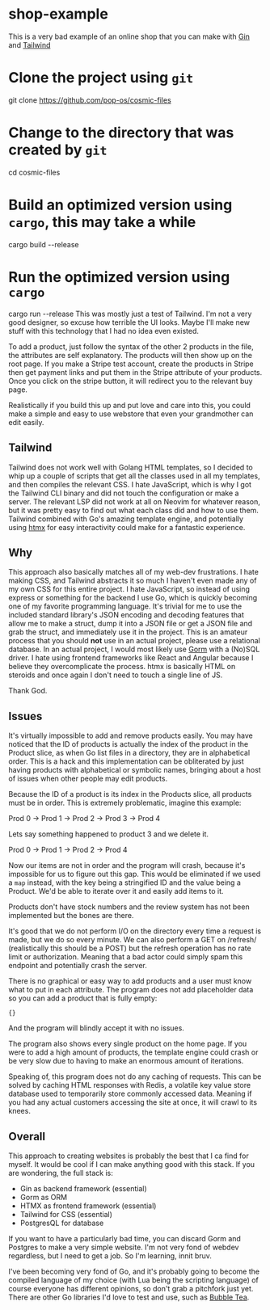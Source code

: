 # shop-example
This is a very bad example of an online shop that you can make with [Gin](https://gin-gonic.com) and [Tailwind](https://tailwindcss.com)
# Clone the project using `git`
git clone https://github.com/pop-os/cosmic-files
# Change to the directory that was created by `git`
cd cosmic-files
# Build an optimized version using `cargo`, this may take a while
cargo build --release
# Run the optimized version using `cargo`
cargo run --release
This was mostly just a test of Tailwind. I'm not a very good designer, so excuse how terrible the UI looks. Maybe I'll make new stuff with this technology that I had no idea even existed.

To add a product, just follow the syntax of the other 2 products in the file, the attributes are self explanatory. The products will then show up on the root page. If you make a Stripe test account, create the products in Stripe then get payment links and put them in the Stripe attribute of your products. Once you click on the stripe button, it will redirect you to the relevant buy page.

Realistically if you build this up and put love and care into this, you could make a simple and easy to use webstore that even your grandmother can edit easily.

## Tailwind
Tailwind does not work well with Golang HTML templates, so I decided to whip up a couple of scripts that get all the classes used in all my templates, and then compiles the relevant CSS. I hate JavaScript, which is why I got the Tailwind CLI binary and did not touch the configuration or make a server. The relevant LSP did not work at all on Neovim for whatever reason, but it was pretty easy to find out what each class did and how to use them. Tailwind combined with Go's amazing template engine, and potentially using [htmx](https://htmx.org) for easy interactivity could make for a fantastic experience.


## Why
This approach also basically matches all of my web-dev frustrations. I hate making CSS, and Tailwind abstracts it so much I haven't even made any of my own CSS for this entire project. I hate JavaScript, so instead of using express or something for the backend I use Go, which is quickly becoming one of my favorite programming language. It's trivial for me to use the included standard library's JSON encoding and decoding features that allow me to make a struct, dump it into a JSON file or get a JSON file and grab the struct, and immediately use it in the project. This is an amateur process that you should **not** use in an actual project, please use a relational database. In an actual project, I would most likely use [Gorm](https://gorm.io) with a (No)SQL driver. I hate using frontend frameworks like React and Angular because I believe they overcomplicate the process. htmx is basically HTML on steroids and once again I don't need to touch a single line of JS.

Thank God.

## Issues
It's virtually impossible to add and remove products easily. You may have noticed that the ID of products is actually the index of the product in the Product slice, as when Go list files in a directory, they are in alphabetical order. This is a hack and this implementation can be obliterated by just having products with alphabetical or symbolic names, bringing about a host of issues when other people may edit products.

Because the ID of a product is its index in the Products slice, all products must be in order. This is extremely problematic, imagine this example:

Prod 0 -> Prod 1 -> Prod 2 -> Prod 3 -> Prod 4

Lets say something happened to product 3 and we delete it.

Prod 0 -> Prod 1 -> Prod 2 -> Prod 4

Now our items are not in order and the program will crash, because it's impossible for us to figure out this gap.
This would be eliminated if we used a `map` instead, with the key being a stringified ID and the value being a Product. We'd be able to iterate over it and easily add items to it.

Products don't have stock numbers and the review system has not been implemented but the bones are there.

It's good that we do not perform I/O on the directory every time a request is made, but we do so every minute. We can also perform a GET on /refresh/ (realistically this should be a POST) but the refresh operation has no rate limit or authorization. Meaning that a bad actor could simply spam this endpoint and potentially crash the server.

There is no graphical or easy way to add products and a user must know what to put in each attribute. The program does not add placeholder data so you can add a product that is fully empty:

`{}`

And the program will blindly accept it with no issues.

The program also shows every single product on the home page. If you were to add a high amount of products, the template engine could crash or be very slow due to having to make an enormous amount of iterations.

Speaking of, this program does not do any caching of requests. This can be solved by caching HTML responses with Redis, a volatile key value store database used to temporarily store commonly accessed data. Meaning if you had any actual customers accessing the site at once, it will crawl to its knees.

## Overall
This approach to creating websites is probably the best that I ca find for myself. It would be cool if I can make anything good with this stack. If you are wondering, the full stack is:

- Gin as backend framework (essential)
- Gorm as ORM
- HTMX as frontend framework (essential)
- Tailwind for CSS (essential)
- PostgresQL for database

If you want to have a particularly bad time, you can discard Gorm and Postgres to make a very simple website.
I'm not very fond of webdev regardless, but I need to get a job. So I'm learning, innit bruv.

I've been becoming very fond of Go, and it's probably going to become the compiled language of my choice (with Lua being the scripting language) of course everyone has different opinions, so don't grab a pitchfork just yet.
There are other Go libraries I'd love to test and use, such as [Bubble Tea](https://github.com/charmbracelet/bubbletea).
